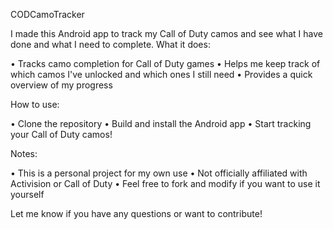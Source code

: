 CODCamoTracker

I made this Android app to track my Call of Duty camos and see what I have done and what I need to complete.
What it does:

   • Tracks camo completion for Call of Duty games
   • Helps me keep track of which camos I've unlocked and which ones I still need
   • Provides a quick overview of my progress

How to use:

   • Clone the repository
   • Build and install the Android app
   • Start tracking your Call of Duty camos!

Notes:

   • This is a personal project for my own use
   • Not officially affiliated with Activision or Call of Duty
   • Feel free to fork and modify if you want to use it yourself

Let me know if you have any questions or want to contribute!
